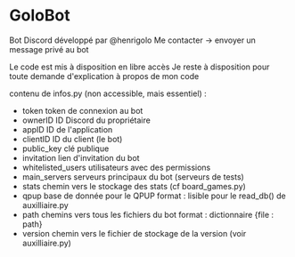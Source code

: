 # GoloBot

Bot Discord développé par @henrigolo
Me contacter -> envoyer un message privé au bot

Le code est mis à disposition en libre accès
Je reste à disposition pour toute demande d'explication à propos de mon code

contenu de infos.py (non accessible, mais essentiel) :
- token					token de connexion au bot
- ownerID				ID Discord du propriétaire
- appID					ID de l'application
- clientID				ID du client (le bot)
- public_key			clé publique
- invitation			lien d'invitation du bot
- whitelisted_users		utilisateurs avec des permissions
- main_servers			serveurs principaux du bot (serveurs de tests)
- stats					chemin vers le stockage des stats (cf board_games.py)
- qpup					base de donnée pour le QPUP
						format : lisible pour le read_db() de auxilliaire.py
- path					chemins vers tous les fichiers du bot
 						format : dictionnaire {file : path}
- version				chemin vers le fichier de stockage de la version
						(voir auxilliaire.py)
